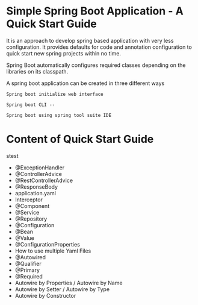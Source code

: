 # Simple Spring Boot Application - A Quick Start Guide

It is an approach to develop spring based application with very less configuration. 
It provides defaults for code and annotation configuration to quick start new spring projects within no time.

Spring Boot automatically configures required classes depending on the libraries on its classpath.

A spring boot application can be created in three different ways

    Spring boot initialize web interface
    
    Spring boot CLI --

    Spring boot using spring tool suite IDE

# Content of Quick Start Guide


stest
 - @ExceptionHandler
 - @ControllerAdvice
 - @RestControllerAdvice
 - @ResponseBody
 - application.yaml
 - Interceptor
 - @Component
 - @Service
 - @Repository
 - @Configuration
 - @Bean
 - @Value
 - @ConfigurationProperties
 - How to use multiple Yaml Files
 - @Autowired
 - @Qualifier
 - @Primary
 - @Required
 - Autowire by Properties / Autowire by Name
 - Autowire by Setter / Autowire by Type
 - Autowire by Constructor
